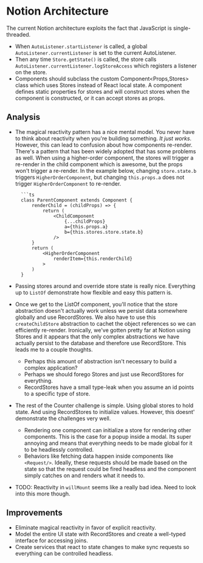 # Notion Architecture

The current Notion architecture exploits the fact that JavaScript is single-threaded.
- When `AutoListener.startListener` is called, a global `AutoListener.currentListener` is set to the current AutoListener.
- Then any time `Store.getState()` is called, the store calls `AutoListener.currentListener.logStoreAccess` which registers a listener on the store.
- Components should subclass the custom Component<Props,Stores> class which uses Stores instead of React local state. A component defines static properties for stores and will construct stores when the component is constructed, or it can accept stores as props.

## Analysis

- The magical reactivity pattern has a nice mental model. You never have to think about reactivity when you're building something. *It just works*. However, this can lead to confusion about how components re-render. There's a pattern that has been widely adopted that has some problems as well. When using a higher-order component, the stores will trigger a re-render in the child component which is awesome, but the props won't trigger a re-render. In the example below, changing `store.state.b` triggers `HigherOrderComponent`, but changing `this.props.a` does not trigger `HigherOrderComponent` to re-render.

		```ts
		class ParentComponent extends Component {
			renderChild = (childProps) => {
				return (
					<ChildComponent
						{...childProps}
						a={this.props.a}
						b={this.stores.store.state.b}
					/>
			}
			return (
				<HigherOrderComponent
					renderItem={this.renderChild}
				>
			)
		}

- Passing stores around and override store state is really nice. Everything up to `ListOf` demonstrate how flexible and easy this pattern is.

- Once we get to the ListOf component, you'll notice that the store abstraction doesn't actually work unless we persist data somewhere globally and use RecordStores. We also have to use this `createChildStore` abstraction to cachet the object references so we can efficiently re-render. Ironically, we've gotten pretty far at Notion using Stores and it appears that the only complex abstractions we have actually persist to the database and therefore use RecordStore. This leads me to a couple thoughts.
	- Perhaps this amount of abstraction isn't necessary to build a complex application?
	- Perhaps we should forego Stores and just use RecordStores for everything.
	- RecordStores have a small type-leak when you assume an id points to a specific type of store.

- The rest of the Counter challenge is simple. Using global stores to hold state. And using RecordStores to initialize values. However, this doesnt' demonstrate the challenges very well.
	- Rendering one component can initialize a store for rendering other components. This is the case for a popup inside a modal. Its super annoying and means that everything needs to be made global for it to be headlessly controlled.
	- Behaviors like fetching data happen inside components like `<Request/>`. Ideally, these requests should be made based on the state so that the request could be fired headless and the component simply catches on and renders what it needs to.

- TODO: Reactivity in `willMount` seems like a really bad idea. Need to look into this more though.

## Improvements

- Eliminate magical reactivity in favor of explicit reactivity.
- Model the entire UI state with RecordStores and create a well-typed interface for accessing joins.
- Create services that react to state changes to make sync requests so everything can be controlled headless.
